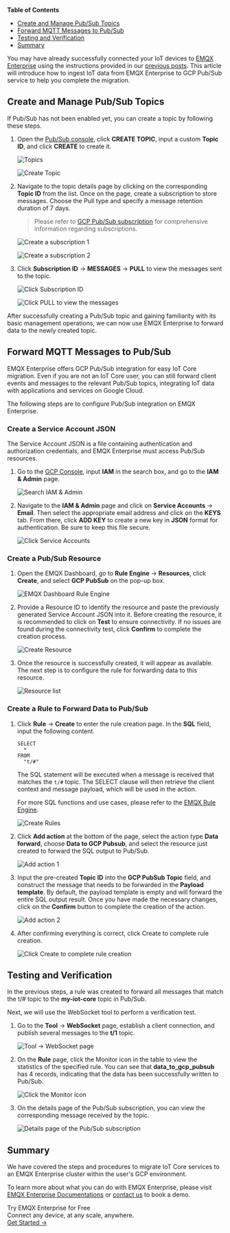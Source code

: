 **Table of Contents**

- [Create and Manage Pub/Sub Topics](#create-and-manage-pub-sub-topics)
- [Forward MQTT Messages to Pub/Sub](#forward-mqtt-messages-to-pub-sub)
- [Testing and Verification](#testing-and-verification)
- [Summary](#summary)

You may have already successfully connected your IoT devices to [EMQX Enterprise](https://www.emqx.com/en/products/emqx) using the instructions provided in our [previous posts](https://www.emqx.com/en/blog/migrating-devices-from-gcp-iot-core-to-emqx-enterprise). This article will introduce how to ingest IoT data from EMQX Enterprise to GCP Pub/Sub service to help you complete the migration.


## Create and Manage Pub/Sub Topics

If Pub/Sub has not been enabled yet, you can create a topic by following these steps.

1. Open the [Pub/Sub console](https://console.cloud.google.com/cloudpubsub), click **CREATE TOPIC**, input a custom **Topic ID**, and click **CREATE** to create it.

   ![Topics](https://assets.emqx.com/images/1af6764b8a05c6dfc5745936a06b410c.png)

   ![Create Topic](https://assets.emqx.com/images/3819a535621743036f51c9afd043c131.png)

2. Navigate to the topic details page by clicking on the corresponding **Topic ID** from the list. Once on the page, create a subscription to store messages. Choose the Pull type and specify a message retention duration of 7 days.

   > Please refer to [GCP Pub/Sub subscription](https://cloud.google.com/pubsub/docs/subscriber) for comprehensive information regarding subscriptions.

   ![Create a subscription 1](https://assets.emqx.com/images/7f60890709ac695d7efcbbd687cf7aa1.png)

   ![Create a subscription 2](https://assets.emqx.com/images/be591a20512d20c3b3d933518664837f.png)

3. Click **Subscription ID** → **MESSAGES** → **PULL** to view the messages sent to the topic.

   ![Click Subscription ID](https://assets.emqx.com/images/444cc8dd168dd3961f7ed9571e7b0da6.png)

   ![Click PULL to view the messages](https://assets.emqx.com/images/b7803851608ab74b10ea750b1c8ef63e.png)

After successfully creating a Pub/Sub topic and gaining familiarity with its basic management operations, we can now use EMQX Enterprise to forward data to the newly created topic.

## Forward MQTT Messages to Pub/Sub

EMQX Enterprise offers GCP Pub/Sub integration for easy IoT Core migration. Even if you are not an IoT Core user, you can still forward client events and messages to the relevant Pub/Sub topics, integrating IoT data with applications and services on Google Cloud.

The following steps are to configure Pub/Sub integration on EMQX Enterprise.

### Create a Service Account JSON

The Service Account JSON is a file containing authentication and authorization credentials, and EMQX Enterprise must access Pub/Sub resources.

1. Go to the [GCP Console](https://console.cloud.google.com/welcome), input **IAM** in the search box, and go to the **IAM & Admin** page.

   ![Search IAM & Admin](https://assets.emqx.com/images/77f771f9effb89fcc7d9f244513e5c7f.png)

2. Navigate to the **IAM & Admin** page and click on **Service Accounts** → **Email**. Then select the appropriate email address and click on the **KEYS** tab. From there, click **ADD KEY** to create a new key in **JSON** format for authentication. Be sure to keep this file secure.

   ![Click Service Accounts](https://assets.emqx.com/images/efcf0f73347384a12e77841f2ce307d1.png)

### Create a Pub/Sub Resource

1. Open the EMQX Dashboard, go to **Rule Engine** → **Resources**, click **Create**, and select **GCP PubSub** on the pop-up box.

   ![EMQX Dashboard Rule Engine](https://assets.emqx.com/images/f1e424dde3e247c7e1d5f6818195c495.png)

2. Provide a Resource ID to identify the resource and paste the previously generated Service Account JSON into it. Before creating the resource, it is recommended to click on **Test** to ensure connectivity. If no issues are found during the connectivity test, click **Confirm** to complete the creation process.

   ![Create Resource](https://assets.emqx.com/images/ddaa51396fa214c910ba4531512e13c1.png)

3. Once the resource is successfully created, it will appear as available. The next step is to configure the rule for forwarding data to this resource.

   ![Resource list](https://assets.emqx.com/images/b9adea937b6c0f3bf6a556741026f5b2.png)

### Create a Rule to Forward Data to Pub/Sub

1. Click **Rule** → **Create** to enter the rule creation page. In the **SQL** field, input the following content.

   ```
   SELECT
     *
   FROM
     "t/#"
   ```

   The SQL statement will be executed when a message is received that matches the `t/#` topic. The SELECT clause will then retrieve the client context and message payload, which will be used in the action.

   For more SQL functions and use cases, please refer to the [EMQX Rule Engine](https://docs.emqx.com/en/enterprise/v4/rule/rule-engine.html).

   ![Create Rules](https://assets.emqx.com/images/76a3424ded7314f2adeb4ba024365b9a.png)

2. Click **Add action** at the bottom of the page, select the action type **Data forward**, choose **Data to GCP Pubsub**, and select the resource just created to forward the SQL output to Pub/Sub.

   ![Add action 1](https://assets.emqx.com/images/3578ea736ac4315314266808ed8484a8.png)

3. Input the pre-created **Topic ID** into the **GCP PubSub Topic** field, and construct the message that needs to be forwarded in the **Payload template**. By default, the payload template is empty and will forward the entire SQL output result. Once you have made the necessary changes, click on the **Confirm** button to complete the creation of the action.

   ![Add action 2](https://assets.emqx.com/images/e4b8dc8a7426474700fcfbaa8a5209a4.png)

4. After confirming everything is correct, click Create to complete rule creation.

   ![Click Create to complete rule creation](https://assets.emqx.com/images/7b8e58f885832cb3e726ca6e964fa675.png)

## Testing and Verification

In the previous steps, a rule was created to forward all messages that match the t/# topic to the **my-iot-core** topic in Pub/Sub.

Next, we will use the WebSocket tool to perform a verification test.

1. Go to the **Tool** → **WebSocket** page, establish a client connection, and publish several messages to the **t/1** topic.

   ![Tool → WebSocket page](https://assets.emqx.com/images/953d28df2b3fe4be654d77275931393b.png)

2. On the **Rule** page, click the Monitor icon in the table to view the statistics of the specified rule. You can see that **data_to_gcp_pubsub** has 4 records, indicating that the data has been successfully written to Pub/Sub.

   ![Click the Monitor icon](https://assets.emqx.com/images/145599fb22f0df6be25a451f871da715.png)

3. On the details page of the Pub/Sub subscription, you can view the corresponding message received by the topic.

   ![Details page of the Pub/Sub subscription](https://assets.emqx.com/images/d08f03cc53e2c82a6122068983b1fd95.png)

## Summary

We have covered the steps and procedures to migrate IoT Core services to an EMQX Enterprise cluster within the user's GCP environment. 

To learn more about what you can do with EMQX Enterprise, please visit [EMQX Enterprise Documentations](https://docs.emqx.com/en/enterprise/v4.4/#benefits) or [contact us](https://www.emqx.com/en/contact?product=emqx) to book a demo.



<section class="promotion">
    <div>
        Try EMQX Enterprise for Free
      <div class="is-size-14 is-text-normal has-text-weight-normal">Connect any device, at any scale, anywhere.</div>
    </div>
    <a href="https://www.emqx.com/en/try?product=enterprise" class="button is-gradient px-5">Get Started →</a>
</section>
